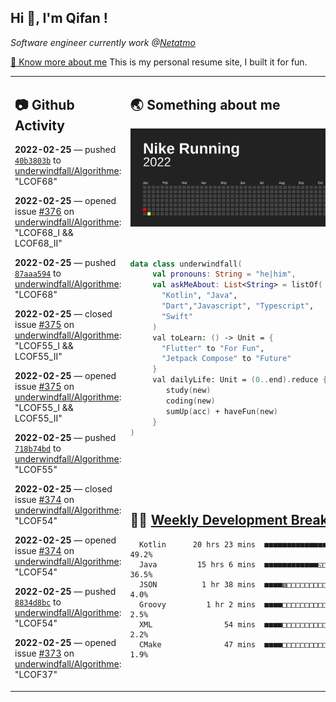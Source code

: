 <h2> Hi 👋, I'm Qifan ! </h2>
<p><em>Software engineer currently work @<a href="https://www.netatmo.com">Netatmo</a>
</em></p><p><a href="https://qifanyang.com/resume" target="_blank"> 🔭 Know more about me</a> This is my personal resume site, I built it for fun.</p>
<table><tr><td valign="top" rowspan="2">

 ## 📷 Github Activity
 <!-- githubActivity starts -->
  **2022-02-25** — pushed [`40b3803b`](https://github.com/underwindfall/Algorithme/commit/40b3803b10a3691d397063832ea2278f1f203b7f) to [underwindfall/Algorithme](https://api.github.com/repos/underwindfall/Algorithme): "LCOF68"

  **2022-02-25** — opened issue [#376](https://api.github.com/repos/underwindfall/Algorithme/issues/376) on [underwindfall/Algorithme](https://api.github.com/repos/underwindfall/Algorithme): "LCOF68_I && LCOF68_II"

  **2022-02-25** — pushed [`87aaa594`](https://github.com/underwindfall/Algorithme/commit/87aaa594ce5a4af12069393ee8ce1385b8e1fbcb) to [underwindfall/Algorithme](https://api.github.com/repos/underwindfall/Algorithme): "LCOF68"

  **2022-02-25** — closed issue [#375](https://api.github.com/repos/underwindfall/Algorithme/issues/375) on [underwindfall/Algorithme](https://api.github.com/repos/underwindfall/Algorithme): "LCOF55_I && LCOF55_II"

  **2022-02-25** — opened issue [#375](https://api.github.com/repos/underwindfall/Algorithme/issues/375) on [underwindfall/Algorithme](https://api.github.com/repos/underwindfall/Algorithme): "LCOF55_I && LCOF55_II"

  **2022-02-25** — pushed [`718b74bd`](https://github.com/underwindfall/Algorithme/commit/718b74bd80a105ac16cd26ce3898e5e1106f309f) to [underwindfall/Algorithme](https://api.github.com/repos/underwindfall/Algorithme): "LCOF55"

  **2022-02-25** — closed issue [#374](https://api.github.com/repos/underwindfall/Algorithme/issues/374) on [underwindfall/Algorithme](https://api.github.com/repos/underwindfall/Algorithme): "LCOF54"

  **2022-02-25** — opened issue [#374](https://api.github.com/repos/underwindfall/Algorithme/issues/374) on [underwindfall/Algorithme](https://api.github.com/repos/underwindfall/Algorithme): "LCOF54"

  **2022-02-25** — pushed [`8834d8bc`](https://github.com/underwindfall/Algorithme/commit/8834d8bc72ddab7c10e3b0ebfa3380ea203b0997) to [underwindfall/Algorithme](https://api.github.com/repos/underwindfall/Algorithme): "LCOF54"

  **2022-02-25** — opened issue [#373](https://api.github.com/repos/underwindfall/Algorithme/issues/373) on [underwindfall/Algorithme](https://api.github.com/repos/underwindfall/Algorithme): "LCOF37"
 <!-- githubActivity ends -->
 </td><td valign="top">

 ## 🌏 Something about me
 <!-- profile starts -->
 <a href="https://github.com/underwindfall" width="100%">
   <img src="https://github.com/underwindfall/GitHubPoster/blob/main/examples/nike.svg"/>
 </a>
 <br/>
 <br/>
 <br/>

 ```kotlin
 data class underwindfall(
      val pronouns: String = "he|him",
      val askMeAbout: List<String> = listOf(
        "Kotlin", "Java",
        "Dart","Javascript", "Typescript",
        "Swift"
      )
      val toLearn: () -> Unit = {
        "Flutter" to "For Fun",
        "Jetpack Compose" to "Future"
      }
      val dailyLife: Unit = (0..end).reduce { acc, new ->
         study(new)
         coding(new)
         sumUp(acc) + haveFun(new)
      }
 )
 ```
 <!-- profile ends -->
 </td></tr><tr><td valign="top">

 ## 🏊‍♂️ <a href="https://gist.github.com/underwindfall/377ee88ba1fabd1e93516e48ca9c61eb" target="_blank">Weekly Development Breakdown</a>
  <!-- codeTime starts -->
  ```text
    Kotlin      20 hrs 23 mins  ■■■■■■■■■■■■■■■◱□□□□□□□□  49.2%
    Java         15 hrs 6 mins  ■■■■■■■■■■■■◱□□□□□□□□□□□  36.5%
    JSON          1 hr 38 mins  ■■■■▥□□□□□□□□□□□□□□□□□□□   4.0%
    Groovy         1 hr 2 mins  ■■■■□□□□□□□□□□□□□□□□□□□□   2.5%
    XML                54 mins  ■■■■□□□□□□□□□□□□□□□□□□□□   2.2%
    CMake              47 mins  ■■■■□□□□□□□□□□□□□□□□□□□□   1.9%
  ```
  <!-- codeTime starts -->
  </td></tr></table>